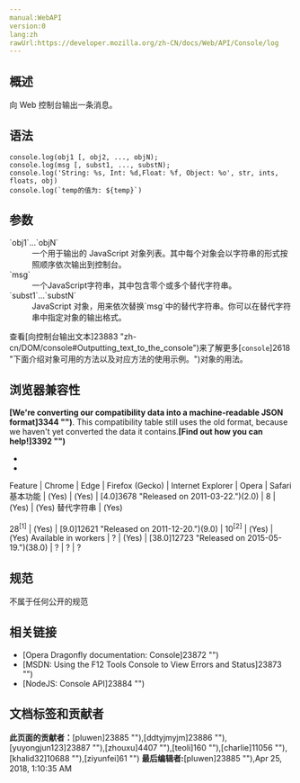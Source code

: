 ```yaml
---
manual:WebAPI
version:0
lang:zh
rawUrl:https://developer.mozilla.org/zh-CN/docs/Web/API/Console/log
---
```





## 概述<a name="Summary"></a>


向 Web 控制台输出一条消息。


## 语法<a name="Syntax"></a>

```
console.log(obj1 [, obj2, ..., objN);
console.log(msg [, subst1, ..., substN);
console.log('String: %s, Int: %d,Float: %f, Object: %o', str, ints, floats, obj)
console.log(`temp的值为: ${temp}`)
```

## 参数<a name="参数"></a>
<dl><dt id=''>`obj1`...`objN`</dt><dd>一个用于输出的 JavaScript 对象列表。其中每个对象会以字符串的形式按照顺序依次输出到控制台。</dd><dt id=''>`msg`</dt><dd>一个JavaScript字符串，其中包含零个或多个替代字符串。</dd><dt id=''>`subst1`...`substN`</dt><dd>JavaScript 对象，用来依次替换`msg`中的替代字符串。你可以在替代字符串中指定对象的输出格式。</dd></dl>

查看[向控制台输出文本]23883 "zh-cn/DOM/console#Outputting_text_to_the_console")来了解更多[`console`]2618 "下面介绍对象可用的方法以及对应方法的使用示例。")对象的用法。


## 浏览器兼容性<a name="浏览器兼容性"></a>


**[We&#39;re converting our compatibility data into a machine-readable JSON format]3344 "")**. This compatibility table still uses the old format, because we haven&#39;t yet converted the data it contains.**[Find out how you can help!]3392 "")**


* 
* 
Feature | Chrome | Edge | Firefox (Gecko) | Internet Explorer | Opera | Safari 
基本功能 | (Yes) | (Yes) | [4.0]3678 "Released on 2011-03-22.")(2.0) | 8 | (Yes) | (Yes) 
替代字符串 | (Yes)<br></br>28<sup>[1]</sup> | (Yes) | [9.0]12621 "Released on 2011-12-20.")(9.0) | 10<sup>[2]</sup> | (Yes) | (Yes) 
Available in workers | ? | (Yes) | [38.0]12723 "Released on 2015-05-19.")(38.0) | ? | ? | ? 




## 规范<a name="Specification"></a>


不属于任何公开的规范


## 相关链接<a name="相关链接"></a>

* [Opera Dragonfly documentation: Console]23872 "")
* [MSDN: Using the F12 Tools Console to View Errors and Status]23873 "")
* [NodeJS: Console API]23884 "")



## 文档标签和贡献者
**此页面的贡献者：**[pluwen]23885 ""),[ddtyjmyjm]23886 ""),[yuyongjun123]23887 ""),[zhouxu]4407 ""),[teoli]160 ""),[charlie]11056 ""),[khalid32]10688 ""),[ziyunfei]61 "")
**最后编辑者:**[pluwen]23885 ""),<time>Apr 25, 2018, 1:10:35 AM</time>


